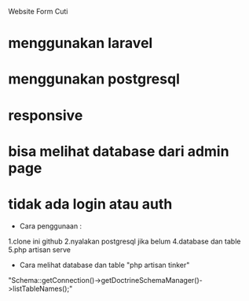 Website Form Cuti

# menggunakan laravel
# menggunakan postgresql
# responsive
# bisa melihat database dari admin page
# tidak ada login atau auth



- Cara penggunaan :

1.clone ini github
2.nyalakan postgresql jika belum
4.database dan table 
5.php artisan serve


- Cara melihat database dan table
"php artisan tinker"

"Schema::getConnection()->getDoctrineSchemaManager()->listTableNames();"
